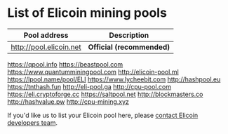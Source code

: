 # List of Elicoin mining pools

Pool address | Description
------------ | -----------
http://pool.elicoin.net | **Official (recommended)**
https://qpool.info
https://beastpool.com
https://www.quantumminingpool.com
http://elicoin-pool.ml
https://lpool.name/pool/ELI
https://www.lycheebit.com
http://hashpool.eu 
https://tnthash.fun
http://eli-pool.ga
http://cpu-pool.com
https://eli.cryptoforge.cc
https://saltpool.net
http://blockmasters.co
http://hashvalue.pw
http://cpu-mining.xyz

If you'd like us to list your Elicoin pool here, please [contact Elicoin developers team](./README.md#contact-info-and-links).
